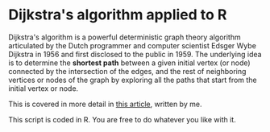 # Dijkstra's algorithm applied to R

Dijkstra's algorithm is a powerful deterministic graph theory algorithm articulated by the Dutch programmer and computer scientist Edsger Wybe Dijkstra in 1956 and first disclosed to the public in 1959. The underlying idea is to determine the **shortest path** between a given initial vertex (or node) connected by the intersection of the edges, and the rest of neighboring vertices or nodes of the graph by exploring all the paths that start from the initial vertex or node.

This is covered in more detail in [this article](https://sheikyon.nl/posts/assimilating-dijkstra-algorithm-and-its-applications-in-daily-life/), written by me.

This script is coded in R. You are free to do whatever you like with it.
